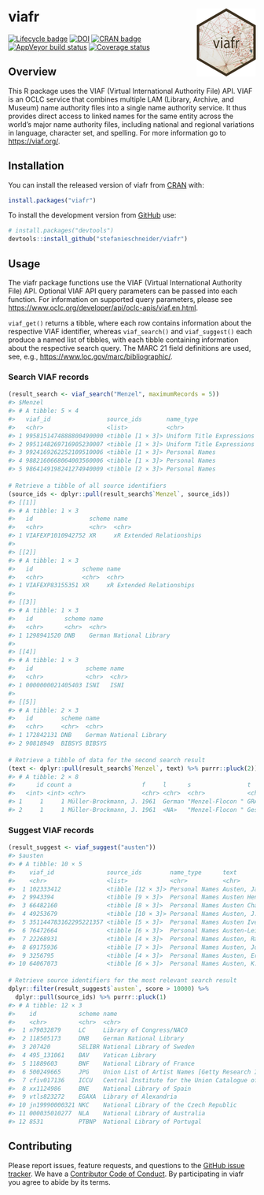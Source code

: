 
<!-- README.md is generated from README.Rmd. Please edit that file -->

# viafr <img src="man/figures/logo.png" align="right" width="120" />

[![Lifecycle
badge](https://img.shields.io/badge/lifecycle-maturing-blue.svg)](https://lifecycle.r-lib.org/articles/stages.html#maturing)
[![DOI](https://zenodo.org/badge/DOI/10.5281/zenodo.3265046.svg)](https://doi.org/10.5281/zenodo.3265046)
[![CRAN
badge](http://www.r-pkg.org/badges/version/viafr)](https://cran.r-project.org/package=viafr)
[![AppVeyor build
status](https://ci.appveyor.com/api/projects/status/github/stefanieschneider/viafr?branch=master&svg=true)](https://ci.appveyor.com/project/stefanieschneider/viafr)
[![Coverage
status](https://codecov.io/github/stefanieschneider/viafr/coverage.svg?branch=master)](https://app.codecov.io/github/stefanieschneider/viafr?branch=master)

## Overview

This R package uses the VIAF (Virtual International Authority File) API.
VIAF is an OCLC service that combines multiple LAM (Library, Archive,
and Museum) name authority files into a single name authority service.
It thus provides direct access to linked names for the same entity
across the world’s major name authority files, including national and
regional variations in language, character set, and spelling. For more
information go to <https://viaf.org/>.

## Installation

You can install the released version of viafr from
[CRAN](https://CRAN.R-project.org) with:

``` r
install.packages("viafr")
```

To install the development version from
[GitHub](https://github.com/stefanieschneider/viafr) use:

``` r
# install.packages("devtools")
devtools::install_github("stefanieschneider/viafr")
```

## Usage

The viafr package functions use the VIAF (Virtual International
Authority File) API. Optional VIAF API query parameters can be passed
into each function. For information on supported query parameters,
please see <https://www.oclc.org/developer/api/oclc-apis/viaf.en.html>.

`viaf_get()` returns a tibble, where each row contains information about
the respective VIAF identifier, whereas `viaf_search()` and
`viaf_suggest()` each produce a named list of tibbles, with each tibble
containing information about the respective search query. The MARC 21
field definitions are used, see, e.g.,
<https://www.loc.gov/marc/bibliographic/>.

### Search VIAF records

``` r
(result_search <- viaf_search("Menzel", maximumRecords = 5))
#> $Menzel
#> # A tibble: 5 × 4
#>   viaf_id                source_ids       name_type                 text            
#>   <chr>                  <list>           <chr>                     <named list>    
#> 1 9958151474888800490000 <tibble [1 × 3]> Uniform Title Expressions <tibble [2 × 8]>
#> 2 9951148269716905230007 <tibble [1 × 3]> Uniform Title Expressions <tibble [2 × 8]>
#> 3 9924169262252109510006 <tibble [1 × 3]> Personal Names            <tibble [4 × 5]>
#> 4 9882160668064003560006 <tibble [1 × 3]> Personal Names            <tibble [2 × 3]>
#> 5 9864149198241274940009 <tibble [2 × 3]> Personal Names            <tibble [1 × 3]>

# Retrieve a tibble of all source identifiers
(source_ids <- dplyr::pull(result_search$`Menzel`, source_ids))
#> [[1]]
#> # A tibble: 1 × 3
#>   id                scheme name                     
#>   <chr>             <chr>  <chr>                    
#> 1 VIAFEXP1010942752 XR     xR Extended Relationships
#> 
#> [[2]]
#> # A tibble: 1 × 3
#>   id              scheme name                     
#>   <chr>           <chr>  <chr>                    
#> 1 VIAFEXP83155351 XR     xR Extended Relationships
#> 
#> [[3]]
#> # A tibble: 1 × 3
#>   id         scheme name                   
#>   <chr>      <chr>  <chr>                  
#> 1 1298941520 DNB    German National Library
#> 
#> [[4]]
#> # A tibble: 1 × 3
#>   id               scheme name 
#>   <chr>            <chr>  <chr>
#> 1 0000000021405403 ISNI   ISNI 
#> 
#> [[5]]
#> # A tibble: 2 × 3
#>   id        scheme name                   
#>   <chr>     <chr>  <chr>                  
#> 1 172842131 DNB    German National Library
#> 2 90818949  BIBSYS BIBSYS

# Retrieve a tibble of data for the second search result
(text <- dplyr::pull(result_search$`Menzel`, text) %>% purrr::pluck(2))
#> # A tibble: 2 × 8
#>      id count a                    f     l      s                t                             `0`  
#>   <int> <int> <chr>                <chr> <chr>  <chr>            <chr>                         <chr>
#> 1     1     1 Müller-Brockmann, J. 1961  German "Menzel-Flocon " GRAPHIC ARTIST AND HIS DESIG… (via…
#> 2     1     1 Müller-Brockmann, J. 1961  <NA>   "Menzel-Flocon " Gestaltungsprobleme des Graf… <NA>
```

### Suggest VIAF records

``` r
(result_suggest <- viaf_suggest("austen"))
#> $austen
#> # A tibble: 10 × 5
#>    viaf_id               source_ids        name_type      text                                 score
#>    <chr>                 <list>            <chr>          <chr>                                <chr>
#>  1 102333412             <tibble [12 × 3]> Personal Names Austen, Jane, 1775-1817              20942
#>  2 9943394               <tibble [9 × 3]>  Personal Names Austen Henry Layard, 1817-1894       6083 
#>  3 66482160              <tibble [8 × 3]>  Personal Names Austen Chamberlain, 1863-1937        4550 
#>  4 49253679              <tibble [10 × 3]> Personal Names Austen, J. L., 1911-1960             3916 
#>  5 351144783162295221357 <tibble [5 × 3]>  Personal Names Austen Ivereigh                      3303 
#>  6 76472664              <tibble [6 × 3]>  Personal Names Austen-Leigh, James Edward, 1798-18… 2906 
#>  7 22268931              <tibble [4 × 3]>  Personal Names Austen, Ralph A., 1937-              2600 
#>  8 69175936              <tibble [7 × 3]>  Personal Names Austen, John                         2302 
#>  9 3256795               <tibble [4 × 3]>  Personal Names Austen, Ernest Edward, 1867-1938     2298 
#> 10 64067073              <tibble [6 × 3]>  Personal Names Austen, K. Frank                     2234

# Retrieve source identifiers for the most relevant search result
dplyr::filter(result_suggest$`austen`, score > 10000) %>%
  dplyr::pull(source_ids) %>% purrr::pluck(1)
#> # A tibble: 12 × 3
#>    id            scheme name                                                              
#>    <chr>         <chr>  <chr>                                                             
#>  1 n79032879     LC     Library of Congress/NACO                                          
#>  2 118505173     DNB    German National Library                                           
#>  3 207420        SELIBR National Library of Sweden                                        
#>  4 495_131061    BAV    Vatican Library                                                   
#>  5 11889603      BNF    National Library of France                                        
#>  6 500249665     JPG    Union List of Artist Names [Getty Research Institute]             
#>  7 cfiv017136    ICCU   Central Institute for the Union Catalogue of the Italian libraries
#>  8 xx1124986     BNE    National Library of Spain                                         
#>  9 vtls823272    EGAXA  Library of Alexandria                                             
#> 10 jn19990000321 NKC    National Library of the Czech Republic                            
#> 11 000035010277  NLA    National Library of Australia                                     
#> 12 8531          PTBNP  National Library of Portugal
```

## Contributing

Please report issues, feature requests, and questions to the [GitHub
issue tracker](https://github.com/stefanieschneider/viafr/issues). We
have a [Contributor Code of
Conduct](https://github.com/stefanieschneider/viafr/blob/master/CODE_OF_CONDUCT.md).
By participating in viafr you agree to abide by its terms.
